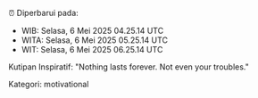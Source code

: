 ⏰ Diperbarui pada:
- WIB: Selasa, 6 Mei 2025 04.25.14 UTC
- WITA: Selasa, 6 Mei 2025 05.25.14 UTC
- WIT: Selasa, 6 Mei 2025 06.25.14 UTC

Kutipan Inspiratif:
"Nothing lasts forever. Not even your troubles."


Kategori: motivational

